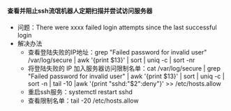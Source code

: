 #### 查看并阻止ssh流氓机器人定期扫描并尝试访问服务器
* 问题：There were xxxx failed login attempts since the last successful login
* 解决办法
  * 查看登陆失败的IP地址：grep "Failed password for invalid user" /var/log/secure | awk '{print $13}' | sort | uniq -c | sort -nr
  * 将登陆失败的 IP 加入服务器访问限制名单：cat /var/log/secure |  grep "Failed password for invalid user" | awk '{print $13}' | sort | uniq -c | sort -n | tail -10 |awk '{print "sshd:"$2":deny"}' >> /etc/hosts.allow
  * 重启ssh服务：systemctl restart sshd
  * 查看限制名单：tail -20 /etc/hosts.allow